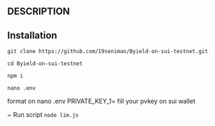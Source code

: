 ## DESCRIPTION



## Installation

```
git clone https://github.com/19seniman/Byield-on-sui-testnet.git
```
```
cd Byield-on-sui-testnet
```
```
npm i
```
```
nano .env
```
format on nano .env
PRIVATE_KEY_1= fill your pvkey on sui wallet

~ Run script
``
node lim.js
``
